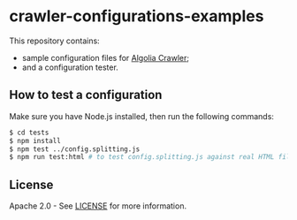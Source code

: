# crawler-configurations-examples

This repository contains:

- sample configuration files for [Algolia Crawler](https://www.algolia.com/products/crawler/);
- and a configuration tester.

## How to test a configuration

Make sure you have Node.js installed, then run the following commands:

```sh
$ cd tests
$ npm install
$ npm test ../config.splitting.js
$ npm run test:html # to test config.splitting.js against real HTML files
```

## License

Apache 2.0 - See [LICENSE](/LICENSE) for more information.
